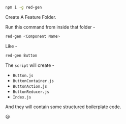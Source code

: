 ```sh
npm i -g red-gen  
```

Create A Feature Folder.

Run this command from inside that folder -

```javascript
red-gen <Component Name>
```

Like -

```javascript
red-gen Button
```

The `script` will create -
 * `Button.js`
 * `ButtonContainer.js`
 * `ButtonAction.js`
 * `ButtonReducer.js`
 * `Index.js`

And they will contain some structured boilerplate code.

😃